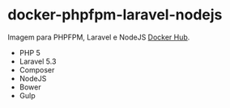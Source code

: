 # docker-phpfpm-laravel-nodejs
Imagem para PHPFPM, Laravel e NodeJS
[Docker Hub](https://hub.docker.com/r/thiagoppo/docker-phpfpm-laravel-nodejs/).

- PHP 5
- Laravel 5.3
- Composer
- NodeJS
- Bower
- Gulp
